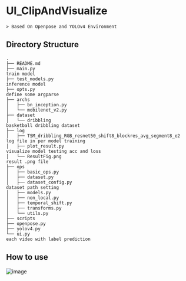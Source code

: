 # UI_ClipAndVisualize

    > Based On Openpose and YOLOv4 Environment


## Directory Structure

    .
    ├── README.md
    ├── main.py                                                                 train model
    ├── test_models.py                                                          inference model
    ├── opts.py                                                                 define some argparse
    ├── archs
    │   ├── bn_inception.py
    │   └── mobilenet_v2.py
    ├── dataset
    │   └── dribbling                                                           basketball dribbling dataset
    ├── log
    │   ├── TSM_dribbling_RGB_resnet50_shift8_blockres_avg_segment8_e2          log file in per model training
    │   ├── plot_result.py                                                      visualize model testing acc and loss
    │   └── ResultFig.png                                                       result .png file
    ├── ops
    │   ├── basic_ops.py
    │   ├── dataset.py
    │   ├── dataset_config.py                                                   dataset path setting
    │   ├── models.py
    │   ├── non_local.py
    │   ├── temporal_shift.py
    │   ├── transforms.py
    │   └── utils.py
    ├── scripts                                                                 
    ├── openpose.py
    ├── yolov4.py
    └── ui.py                                                                  each video with label prediction



## How to use
![image](https://github.com/Demi871023/Dribbling-Analysis/blob/main/UI_ClipAndVisualize/Tutorial/tutorial.gif)
